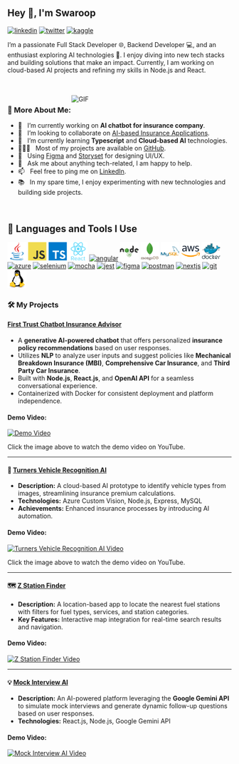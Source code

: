 ## Hey 👋, I'm Swaroop

<a target="_blank" href="https://www.linkedin.com/in/https://www.linkedin.com/in/swaroop-chandrashekar-93908b219/" style="display: inline-block;"><img src="https://img.shields.io/badge/linkedin-logo?style=for-the-badge&logo=linkedin&logoColor=white&color=%230a77b6" alt="linkedin" /></a>
<a target="_blank" href="https://twitter.com/thomasSwar73584" style="display: inline-block;"><img src="https://img.shields.io/badge/twitter-x?style=for-the-badge&logo=x&logoColor=white&color=%230f1419" alt="twitter" /></a>
<a href='https://www.kaggle.com/swaz03/'><img alt="kaggle" src="https://raw.githubusercontent.com/rahul-jha98/rahul-jha98/561d474902b59c7429ec22bb73e225696c27b202/assets/kaggle.svg" height='18px'/></a>

I’m a passionate Full Stack Developer 🌐, Backend Developer 💻, and an enthusiast exploring AI technologies 🤖. I enjoy diving into new tech stacks and building solutions that make an impact. Currently, I am working on cloud-based AI projects and refining my skills in Node.js and React.

<br/>
<br/>

<img align="right" alt="GIF" src="https://raw.githubusercontent.com/rahul-jha98/rahul-jha98/main/techstack.gif" width="360px"/>

### 🧐 More About Me:

- 🔭 &nbsp; I’m currently working on **AI chatbot for insurance company**.
- 🤝 &nbsp; I’m looking to collaborate on [AI-based Insurance Applications](https://github.com/Swaroop98/AI-Insurance).
- 🌱 &nbsp; I’m currently learning **Typescript** and **Cloud-based AI** technologies.
- 👨🏻‍💻 &nbsp; Most of my projects are available on [GitHub](https://github.com/Swaz03).
- 🎨 &nbsp; Using [Figma](https://www.figma.com/) and [Storyset](https://storyset.com/) for designing UI/UX.
- 💬 &nbsp; Ask me about anything tech-related, I am happy to help.
- 📫 &nbsp; Feel free to ping me on [LinkedIn](https://www.linkedin.com/in/swaroop-chandrashekar-93908b219/).
- 📚 &nbsp; In my spare time, I enjoy experimenting with new technologies and building side projects.
<br>

<h2>🚀 Languages and Tools I Use</h2>
<p><a target="_blank" href="https://raw.githubusercontent.com/devicons/devicon/master/icons/java/java-original.svg" style="display: inline-block;"><img src="https://raw.githubusercontent.com/devicons/devicon/master/icons/java/java-original.svg" alt="java" width="42" height="42" /></a>
<a target="_blank" href="https://raw.githubusercontent.com/devicons/devicon/master/icons/javascript/javascript-original.svg" style="display: inline-block;"><img src="https://raw.githubusercontent.com/devicons/devicon/master/icons/javascript/javascript-original.svg" alt="javascript" width="42" height="42" /></a>
<a target="_blank" href="https://raw.githubusercontent.com/devicons/devicon/master/icons/typescript/typescript-original.svg" style="display: inline-block;"><img src="https://raw.githubusercontent.com/devicons/devicon/master/icons/typescript/typescript-original.svg" alt="typescript" width="42" height="42" /></a>
<a target="_blank" href="https://raw.githubusercontent.com/devicons/devicon/master/icons/react/react-original-wordmark.svg" style="display: inline-block;"><img src="https://raw.githubusercontent.com/devicons/devicon/master/icons/react/react-original-wordmark.svg" alt="react" width="42" height="42" /></a>
<a target="_blank" href="https://angular.io/assets/images/logos/angular/angular.svg" style="display: inline-block;"><img src="https://angular.io/assets/images/logos/angular/angular.svg" alt="angular" width="42" height="42" /></a>
<a target="_blank" href="https://raw.githubusercontent.com/devicons/devicon/master/icons/nodejs/nodejs-original-wordmark.svg" style="display: inline-block;"><img src="https://raw.githubusercontent.com/devicons/devicon/master/icons/nodejs/nodejs-original-wordmark.svg" alt="nodejs" width="42" height="42" /></a>
<a target="_blank" href="https://raw.githubusercontent.com/devicons/devicon/master/icons/mongodb/mongodb-original-wordmark.svg" style="display: inline-block;"><img src="https://raw.githubusercontent.com/devicons/devicon/master/icons/mongodb/mongodb-original-wordmark.svg" alt="mongodb" width="42" height="42" /></a>
<a target="_blank" href="https://raw.githubusercontent.com/devicons/devicon/master/icons/mysql/mysql-original-wordmark.svg" style="display: inline-block;"><img src="https://raw.githubusercontent.com/devicons/devicon/master/icons/mysql/mysql-original-wordmark.svg" alt="mysql" width="42" height="42" /></a>
<a target="_blank" href="https://raw.githubusercontent.com/devicons/devicon/master/icons/amazonwebservices/amazonwebservices-original-wordmark.svg" style="display: inline-block;"><img src="https://raw.githubusercontent.com/devicons/devicon/master/icons/amazonwebservices/amazonwebservices-original-wordmark.svg" alt="aws" width="42" height="42" /></a>
<a target="_blank" href="https://raw.githubusercontent.com/devicons/devicon/master/icons/docker/docker-original-wordmark.svg" style="display: inline-block;"><img src="https://raw.githubusercontent.com/devicons/devicon/master/icons/docker/docker-original-wordmark.svg" alt="docker" width="42" height="42" /></a>
<a target="_blank" href="https://www.vectorlogo.zone/logos/microsoft_azure/microsoft_azure-icon.svg" style="display: inline-block;"><img src="https://www.vectorlogo.zone/logos/microsoft_azure/microsoft_azure-icon.svg" alt="azure" width="42" height="42" /></a>
<a target="_blank" href="https://raw.githubusercontent.com/detain/svg-logos/780f25886640cef088af994181646db2f6b1a3f8/svg/selenium-logo.svg" style="display: inline-block;"><img src="https://raw.githubusercontent.com/detain/svg-logos/780f25886640cef088af994181646db2f6b1a3f8/svg/selenium-logo.svg" alt="selenium" width="42" height="42" /></a>
<a target="_blank" href="https://www.vectorlogo.zone/logos/mochajs/mochajs-icon.svg" style="display: inline-block;"><img src="https://www.vectorlogo.zone/logos/mochajs/mochajs-icon.svg" alt="mocha" width="42" height="42" /></a>
<a target="_blank" href="https://www.vectorlogo.zone/logos/jestjsio/jestjsio-icon.svg" style="display: inline-block;"><img src="https://www.vectorlogo.zone/logos/jestjsio/jestjsio-icon.svg" alt="jest" width="42" height="42" /></a>
<a target="_blank" href="https://www.vectorlogo.zone/logos/figma/figma-icon.svg" style="display: inline-block;"><img src="https://www.vectorlogo.zone/logos/figma/figma-icon.svg" alt="figma" width="42" height="42" /></a>
<a target="_blank" href="https://www.vectorlogo.zone/logos/getpostman/getpostman-icon.svg" style="display: inline-block;"><img src="https://www.vectorlogo.zone/logos/getpostman/getpostman-icon.svg" alt="postman" width="42" height="42" /></a>
<a target="_blank" href="https://cdn.worldvectorlogo.com/logos/nextjs-2.svg" style="display: inline-block;"><img src="https://cdn.worldvectorlogo.com/logos/nextjs-2.svg" alt="nextjs" width="42" height="42" /></a>
<a target="_blank" href="https://www.vectorlogo.zone/logos/git-scm/git-scm-icon.svg" style="display: inline-block;"><img src="https://www.vectorlogo.zone/logos/git-scm/git-scm-icon.svg" alt="git" width="42" height="42" /></a>
<a target="_blank" href="https://raw.githubusercontent.com/devicons/devicon/master/icons/linux/linux-original.svg" style="display: inline-block;"><img src="https://raw.githubusercontent.com/devicons/devicon/master/icons/linux/linux-original.svg" alt="linux" width="42" height="42" /></a></p>


### 🛠️ **My Projects**

#### [First Trust Chatbot Insurance Advisor](https://github.com/swaz03/Insurance-Advisor-Generative-AI.git)  
- A **generative AI-powered chatbot** that offers personalized **insurance policy recommendations** based on user responses.  
- Utilizes **NLP** to analyze user inputs and suggest policies like **Mechanical Breakdown Insurance (MBI)**, **Comprehensive Car Insurance**, and **Third Party Car Insurance**.  
- Built with **Node.js**, **React.js**, and **OpenAI API** for a seamless conversational experience.
- Containerized with Docker for consistent deployment and platform independence. 

#### Demo Video:  
[![Demo Video](https://img.youtube.com/vi/lmL8vLsJvak/0.jpg)](https://www.youtube.com/watch?v=lmL8vLsJvak)  

Click the image above to watch the demo video on YouTube.

---
#### 🚗 **[Turners Vehicle Recognition AI](https://github.com/swaz03/Vehicle-Recognition-AI.git)**  
- **Description:** A cloud-based AI prototype to identify vehicle types from images, streamlining insurance premium calculations.  
- **Technologies:** Azure Custom Vision, Node.js, Express, MySQL  
- **Achievements:** Enhanced insurance processes by introducing AI automation.

#### Demo Video:  
[![Turners Vehicle Recognition AI Video](https://img.youtube.com/vi/uP0iHWnFL8k/0.jpg)](https://www.youtube.com/watch?v=uP0iHWnFL8k)

Click the image above to watch the demo video on YouTube.

---

#### 🗺️ **[Z Station Finder](https://github.com/your-username/Z-Station-Finder)**  
- **Description:** A location-based app to locate the nearest fuel stations with filters for fuel types, services, and station categories.  
- **Key Features:** Interactive map integration for real-time search results and navigation.

#### Demo Video:  
[![Z Station Finder Video](https://img.youtube.com/vi/<VIDEO_ID>/0.jpg)](https://www.youtube.com/watch?v=<VIDEO_ID>)  

---

#### 💡 **[Mock Interview AI](https://github.com/swaz03/Mock-Interviewer-AI.git)**  
- **Description:** An AI-powered platform leveraging the **Google Gemini API** to simulate mock interviews and generate dynamic follow-up questions based on user responses.  
- **Technologies:** React.js, Node.js, Google Gemini API  

#### Demo Video:  
[![Mock Interview AI Video](https://img.youtube.com/vi/eikwF9zzztc/0.jpg)](https://youtu.be/eikwF9zzztc)

